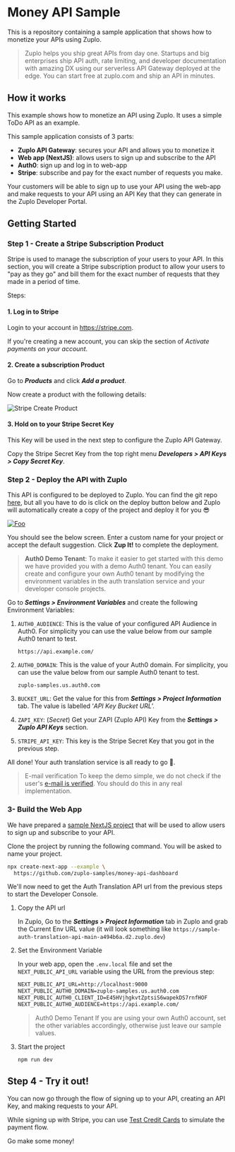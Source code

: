 # Money API Sample

This is a repository containing a sample application that shows how to monetize your APIs using Zuplo.

> Zuplo helps you ship great APIs from day one. Startups and big enterprises ship API auth, rate limiting, and developer documentation with amazing DX using our serverless API Gateway deployed at the edge. You can start free at zuplo.com and ship an API in minutes.

## How it works

This example shows how to monetize an API using Zuplo. It uses a simple ToDo API as an example.

This sample application consists of 3 parts:

- **Zuplo API Gateway**: secures your API and allows you to monetize it
- **Web app (NextJS)**: allows users to sign up and subscribe to the API
- **Auth0**: sign up and log in to web-app
- **Stripe**: subscribe and pay for the exact number of requests you make.

Your customers will be able to sign up to use your API using the web-app and make requests to your API using an API Key that they can generate in the Zuplo Developer Portal.

## Getting Started

### Step 1 - Create a Stripe Subscription Product

Stripe is used to manage the subscription of your users to your API. In this section, you will create a Stripe subscription product to allow your users to "pay as they go" and bill them for the exact number of requests that they made in a period of time.

Steps:

#### 1. Log in to Stripe

Login to your account in https://stripe.com.

If you're creating a new account, you can skip the section of _Activate payments on your account_.

#### 2. Create a subscription Product

Go to **_Products_** and click **_Add a product_**.

Now create a product with the following details:

![Stripe Create Product](https://cdn.zuplo.com/assets/ce837e96-5f8d-4511-b7d5-f8b0e9ba3c25.png)

#### 3. Hold on to your Stripe Secret Key

This Key will be used in the next step to configure the Zuplo API Gateway.

Copy the Stripe Secret Key from the top right menu **_Developers > API Keys > Copy Secret Key_**.

### Step 2 - Deploy the API with Zuplo

This API is configured to be deployed to Zuplo. You can find the git repo
[here](https://github.com/zuplo/money-api-example), but all you have
to do is click on the deploy button below and Zuplo will automatically create a
copy of the project and deploy it for you 😎

[![Foo](https://cdn.zuplo.com/www/zupit.svg)](http://portal.zuplo.com/zup-it?sourceRepoUrl=https://github.com/zuplo-samples/money-api-zup)

You should see the below screen. Enter a custom name for your project or accept
the default suggestion. Click **Zup It!** to complete the deployment.

> **Auth0 Demo Tenant**:
> To make it easier to get started with this demo we have provided you with a demo
> Auth0 tenant. You can easily create and configure your own Auth0 tenant by
> modifying the environment variables in the auth translation service and your
> developer console projects.

Go to **_Settings > Environment Variables_** and create the following
Environment Variables:

1. `AUTH0_AUDIENCE`: This is the value of your configured API Audience in Auth0.
   For simplicity you can use the value below from our sample Auth0 tenant to
   test.

   ```
   https://api.example.com/
   ```

1. `AUTH0_DOMAIN`: This is the value of your Auth0 domain. For simplicity, you
   can use the value below from our sample Auth0 tenant to test.

   ```
   zuplo-samples.us.auth0.com
   ```

1. `BUCKET_URL`: Get the value for this from **_Settings > Project
   Information_** tab. The value is labelled ‘_API Key Bucket URL_’.
1. `ZAPI_KEY`: (_Secret_) Get your ZAPI (Zuplo API) Key from the **_Settings >
   Zuplo API Keys_** section.
1. `STRIPE_API_KEY`: This key is the Stripe Secret Key that you got in the
   previous step.

All done! Your auth translation service is all ready to go 👏.

> E-mail verification
> To keep the demo simple, we do not check if the user's
> [e-mail is verified](https://auth0.com/docs/manage-users/user-accounts/verify-emails).
> You should do this in any real implementation.

### 3- Build the Web App

We have prepared a [sample NextJS project](https://github.com/zuplo-samples/money-api-dashboard) that will be used to allow users to sign up and
subscribe to your API.

Clone the project by running the following command. You will be asked to name your project.

```sh
npx create-next-app --example \
  https://github.com/zuplo-samples/money-api-dashboard
```

We'll now need to get the Auth Translation API url from the previous steps to
start the Developer Console.

1.  Copy the API url

    In Zuplo, Go to the **_Settings > Project Information_** tab in Zuplo and
    grab the Current Env URL value (it will look something like
    `https://sample-auth-translation-api-main-a494b6a.d2.zuplo.dev`)

2.  Set the Environment Variable

    In your web app, open the `.env.local` file and set the
    `NEXT_PUBLIC_API_URL` variable using the URL from the previous step:

    ```txt title=.env.local {1}
    NEXT_PUBLIC_API_URL=http://localhost:9000
    NEXT_PUBLIC_AUTH0_DOMAIN=zuplo-samples.us.auth0.com
    NEXT_PUBLIC_AUTH0_CLIENT_ID=E45HVjhgkvtZptsiS6wapekDS7rnfHOF
    NEXT_PUBLIC_AUTH0_AUDIENCE=https://api.example.com/
    ```

    > Auth0 Demo Tenant
    > If you are using your own Auth0 account, set the other variables
    > accordingly, otherwise just leave our sample values.

3.  Start the project

    ```
    npm run dev
    ```

## Step 4 - Try it out!

You can now go through the flow of signing up to your API, creating an API Key, and making requests to your API.

While signing up with Stripe, you can use [Test Credit Cards](https://stripe.com/docs/testing) to simulate the payment flow.

Go make some money!
